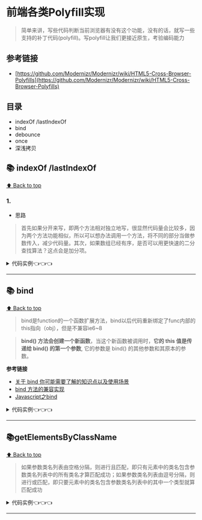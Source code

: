 # 前端各类Polyfill实现
>简单来讲，写些代码判断当前浏览器有没有这个功能，没有的话，就写一些支持的补丁代码(polyfill)。写polyfill让我们更接近原生，考验编码能力

## 参考链接
+ [https://github.com/Modernizr/Modernizr/wiki/HTML5-Cross-Browser-Polyfills](https://github.com/Modernizr/Modernizr/wiki/HTML5-Cross-Browser-Polyfills)


## 目录
+ indexOf /lastIndexOf 
+ bind
+ debounce
+ once
+ 深浅拷贝


## 📚 indexOf /lastIndexOf

[⬆ Back to top](#目录)

### 1.
+ 思路
>首先如果分开来写，即两个方法相对独立地写，很显然代码量会比较多，因为两个方法功能相似，所以可以想办法调用一个方法，将不同的部分当做参数传入，减少代码量。其次，如果数组已经有序，是否可以用更快速的二分查找算法？这点会是加分项。

<details>
<summary>代码实例👈👈👈</summary>

```javascript
//数组的indexOf方法封装
function indexOf(arr,value,start){
    //如果不设置start,则默认start为0
    if(arguments.length == 2){
        start = 0;
    }
    //如果数组中存在indexOf方法，则用原生的indexOf方法
    if(arr.indexOf){
        return arr.indexOf(value,start);
    }
    for(var i = start; i < arr.length; i++){
        if(arr[i] === value){
            return i;
        }
    }
    return -1;
}
```
</details>

---


## 📚 bind

[⬆ Back to top](#目录)

>bind是function的一个函数扩展方法，bind以后代码重新绑定了func内部的this指向（obj），但是不兼容ie6~8

>**bind() 方法会创建一个新函数**，当这个新函数被调用时，**它的 this 值是传递给 bind() 的第一个参数**, 它的参数是 bind() 的其他参数和其原本的参数。

**参考链接**
+ [关于 bind 你可能需要了解的知识点以及使用场景](https://github.com/hanzichi/underscore-analysis/issues/18)
+ [bind 方法的兼容实现](https://github.com/hanzichi/underscore-analysis/issues/19)
+ [Javascript之bind ](https://github.com/Aaaaaaaty/Blog/issues/1)
<details>
<summary>代码实例👈👈👈</summary>

```javascript
//简化版
Function.prototype.bind = function( context ){ //【0】 context即我们预绑定的对象
    var self = this; // 【1】 本：闭包this 指向全局
    return function(){ 
        return self.apply( context, arguments ); 
        //self.apply()是真正的执行，恢复正常的this指针，并将函数参数作为参数传递给调用函数
    }
};

Function.prototype.bind = function(){
    var self = this, // 保存原函数
    context = [].shift.call( arguments ), // 需要绑定的 this 上下文
    args = [].slice.call( arguments ); // 剩余的参数转成数组
    return function(){ // 返回一个新的函数
        return self.apply( 
            context, [].concat.call( args, [].slice.call( arguments ) ) 
        );
    // 执行新的函数的时候，会把之前传入的 context 当作新函数体内的 this
    // 并且组合两次分别传入的参数，作为新函数的参数
    }
};
var 
```
</details>

---

## 📚getElementsByClassName

[⬆ Back to top](#目录)
> 如果参数类名列表由空格分隔，则进行且匹配，即只有元素中的类名包含参数类名列表中的所有类名才算匹配成功；如果参数类名列表由逗号分隔，则进行或匹配，即只要元素中的类名包含参数类名列表中的其中一个类型就算匹配成功


<details>
<summary>代码实例👈👈👈</summary>

```javascript
function getElementsByClassName(parentObj,classStr){
    var result = [];
    //获取parentObj下的所有子元素
    var objs = parentObj.getElementsByTagName('*');
    //条件一：如果classStr用空格分隔，则表示class必须同时满足才有效
    var targetArr1 = classStr.trim().split(/\s+/).noRepeat();
    //条件二：如果classStr用逗号分隔，则表示class只要有一个满足就有效
    var targetArr2 = classStr.trim().split(/\s*,\s*/).noRepeat();
    //只有一个class或者进行条件一测试
    if(classStr.indexOf(',') == -1 ){
        label: for(var i = 0; i < objs.length; i++){
            //获取每一个子元素的类名，将其转换为数组后去重
            var arr = objs[i].className.trim().split(/\s+/).noRepeat();
            //进入循环，测试是否符合条件一
            for(var j = 0; j < targetArr1.length; j++){
                //如果条件一中的某一项在arr数组中不存在，则跳过该子元素
                if(!arr.inArray(targetArr1[j])){
                    continue label;
                }
            }
            //将符合条件一的子元素对象放在结果数组中
            result.push(objs[i]);
        }
        //返回结果数组
        return result;
    //进行条件二测试
    }else{
        label: for(var i = 0; i < objs.length; i++){
                //获取每一个子元素的类名，将其转换为数组后去重
                var arr =objs[i].className.trim().split(/\s+/).noRepeat();
                //进入循环，测试是否符合条件二
                for(var j = 0; j < targetArr2.length; j++){
                    //只要条件二的中某一项在arr数组中存在，就符合
                    if(arr.inArray(targetArr2[j])){
                        //将符合条件二的子元素对象放在结果数组中
                        result.push(objs[i]);
                        //接着进入下一个子元素测试
                        continue label;
                    }
                }   
            }
        //返回结果数组
        return result;     
    }
}
```
</details>

---

